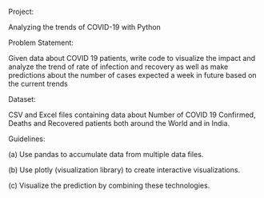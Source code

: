 Project: 

Analyzing the trends of COVID-19 with Python

Problem Statement:

Given data about COVID 19 patients, write code to visualize the impact and analyze the trend of rate of infection and recovery as well as make predictions about the number of cases expected a week in future based on the current trends

Dataset:

CSV and Excel files containing data about Number of COVID 19 Confirmed, Deaths and Recovered patients both around the World and in India.

Guidelines:

(a) Use pandas to accumulate data from multiple data files.

(b) Use plotly (visualization library) to create interactive visualizations. 

(c) Visualize the prediction by combining these technologies. 

